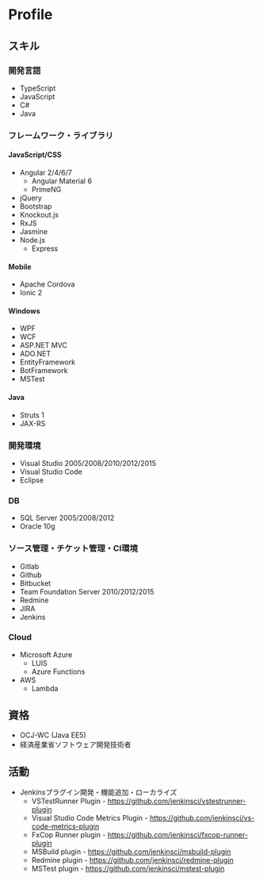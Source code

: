 # Profile

## スキル  

### 開発言語  

* TypeScript  
* JavaScript
* C#
* Java

### フレームワーク・ライブラリ  

#### JavaScript/CSS  

* Angular 2/4/6/7 
  * Angular Material 6 
  * PrimeNG
* jQuery
* Bootstrap 
* Knockout.js
* RxJS
* Jasmine
* Node.js
  * Express 

#### Mobile

* Apache Cordova
* Ionic 2

#### Windows 

* WPF
* WCF
* ASP.NET MVC
* ADO.NET
* EntityFramework
* BotFramework
* MSTest

#### Java

* Struts 1
* JAX-RS

### 開発環境  

* Visual Studio 2005/2008/2010/2012/2015 
* Visual Studio Code  
* Eclipse  

### DB

* SQL Server 2005/2008/2012  
* Oracle 10g

### ソース管理・チケット管理・CI環境

* Gitlab
* Github
* Bitbucket
* Team Foundation Server 2010/2012/2015
* Redmine
* JIRA
* Jenkins

### Cloud

* Microsoft Azure
  * LUIS
  * Azure Functions
* AWS
  * Lambda 

## 資格  

* OCJ-WC (Java EE5)
* 経済産業省ソフトウェア開発技術者  

## 活動  

* Jenkinsプラグイン開発・機能追加・ローカライズ 
  * VSTestRunner Plugin - https://github.com/jenkinsci/vstestrunner-plugin
  * Visual Studio Code Metrics Plugin - https://github.com/jenkinsci/vs-code-metrics-plugin
  * FxCop Runner plugin - https://github.com/jenkinsci/fxcop-runner-plugin
  * MSBuild plugin - https://github.com/jenkinsci/msbuild-plugin
  * Redmine plugin - https://github.com/jenkinsci/redmine-plugin
  * MSTest plugin - https://github.com/jenkinsci/mstest-plugin
  
